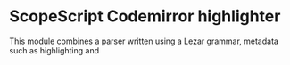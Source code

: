 # ScopeScript Codemirror highlighter
This module combines a parser written using a Lezar grammar, metadata such as highlighting and 
